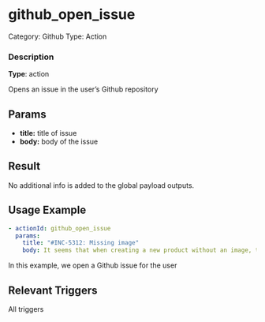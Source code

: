 # github_open_issue

Category: Github
Type: Action

### Description

**Type**: action

Opens an issue in the user’s Github repository

## Params

- **title:** title of issue
- **body:** body of the issue

## Result

No additional info is added to the global payload outputs.

## Usage Example

```yaml
- actionId: github_open_issue
  params:
    title: "#INC-5312: Missing image"
    body: It seems that when creating a new product without an image, there are broken images showing up in the product catalog. Please fix this by replicating this bug locally with mock data. Take a screenshot of the fix and attach it to a PR when you close the bug. There's a placeholder image in the repo that you can use named `placeholder.png`gex: @gmail.com$
```

In this example, we open a Github issue for the user

## Relevant Triggers

All triggers
